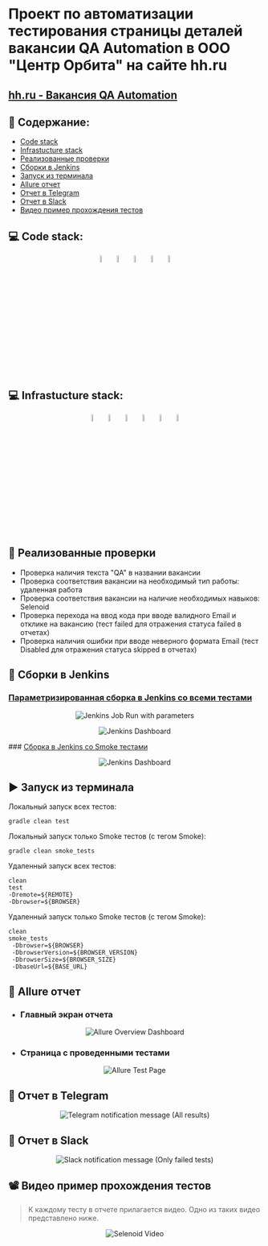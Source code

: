 # Проект по автоматизации тестирования страницы деталей вакансии QA Automation в ООО "Центр Орбита" на сайте hh.ru
## <a target="_blank" href="https://hh.ru/vacancy/55354866?query=QA%20automation%20engineer&from=vacancy_search_catalog&hhtmFrom=vacancy_search_catalog">hh.ru - Вакансия QA Automation</a>

## :floppy_disk: Содержание:

- <a href="#computer-сode_stack:">Code stack</a>
- <a href="#computer-сode_stack:">Infrastucture stack</a>
- <a href="#notebook_with_decorative_cover-реализованные-проверки">Реализованные проверки</a>
- <a href="#electric_plug-сборки-в-Jenkins">Сборки в Jenkins</a>
- <a href="#arrow_forward-запуск-из-терминала">Запуск из терминала</a>
- <a href="#open_book-allure-отчет">Allure отчет</a>
- <a href="#robot-отчет-в-telegram">Отчет в Telegram</a>
- <a href="#robot-отчет-в-slack">Отчет в Slack</a>
- <a href="#film_projector-видео-пример-прохождения-тестов">Видео пример прохождения тестов</a>

## :computer: Code stack:
<p align="center">
<img width="6%" title="Java" src="images/logo/Java.svg">
<img width="6%" title="Selenide" src="images/logo/Selenide.svg">
<img width="6%" title="Allure Report" src="images/logo/Allure_Report.svg">
<img width="6%" title="Gradle" src="images/logo/Gradle.svg">
<img width="6%" title="JUnit5" src="images/logo/JUnit5.svg">
</p>

## :computer: Infrastucture stack:
<p align="center">
<img width="6%" title="IntelliJ IDEA" src="images/logo/Intelij_IDEA.svg">
<img width="6%" title="Selenoid" src="images/logo/Selenoid.svg">
<img width="6%" title="GitHub" src="images/logo/GitHub.svg">
<img width="6%" title="Jenkins" src="images/logo/Jenkins.svg">
<img width="6%" title="Telegram" src="images/logo/Telegram.svg">
<img width="6%" title="Slack" src="images/logo/Slack.svg">

## :notebook_with_decorative_cover: Реализованные проверки
- Проверка наличия текста "QA" в названии вакансии
- Проверка соответствия вакансии на необходимый тип работы: удаленная работа
- Проверка соответствия вакансии на наличие необходимых навыков: Selenoid
- Проверка перехода на ввод кода при вводе валидного Email и отклике на вакансию (тест failed для отражения статуса failed в отчетах)
- Проверка наличия ошибки при вводе неверного формата Email (тест Disabled для отражения статуса skipped в отчетах)

## :electric_plug: Сборки в Jenkins
### <a target="_blank" href="https://jenkins.autotests.cloud/job/C08-Yuliya_B-ReadmeForVacancy13All/">Параметризированная сборка в Jenkins со всеми тестами</a>
<p align="center">
<img title="Jenkins Job Run with parameters" src="images/screenshots/jenkins-run.png">
</p>
<p align="center">
<img title="Jenkins Dashboard" src="images/screenshots/jenkins-dashboard-all.png">
</p>
### <a target="_blank" href="https://jenkins.autotests.cloud/job/C08-Yuliya_B-ReadmeForVacancy13/">Сборка в Jenkins со Smoke тестами</a>
<p align="center">
<img title="Jenkins Dashboard" src="images/screenshots/jenkins-dashboard-smoke.png">
</p>  

## :arrow_forward: Запуск из терминала
Локальный запуск всех тестов:
```
gradle clean test
```

Локальный запуск только Smoke тестов (c тегом Smoke):
```
gradle clean smoke_tests
```

Удаленный запуск всех тестов:
```
clean
test
-Dremote=${REMOTE}
-Dbrowser=${BROWSER}
```

Удаленный запуск только Smoke тестов (c тегом Smoke):
```
clean
smoke_tests
 -Dbrowser=${BROWSER}
 -DbrowserVersion=${BROWSER_VERSION}
 -DbrowserSize=${BROWSER_SIZE}
 -DbaseUrl=${BASE_URL}
```

## :open_book: Allure отчет
- ### Главный экран отчета
<p align="center">
<img title="Allure Overview Dashboard" src="images/screenshots/allure-main-page.png">
</p>

- ### Страница с проведенными тестами
<p align="center">
<img title="Allure Test Page" src="images/screenshots/allure-test-page.png">
</p>

## :robot: Отчет в Telegram
<p align="center">
<img title="Telegram notification message (All results)" src="images/screenshots/telegram-bot.png">
</p>

## :robot: Отчет в Slack
<p align="center">
<img title="Slack notification message (Only failed tests)" src="images/screenshots/slack-bot.png">
</p>

## :film_projector: Видео пример прохождения тестов
> К каждому тесту в отчете прилагается видео. Одно из таких видео представлено ниже.
<p align="center">
  <img title="Selenoid Video" src="images/gif/test-run.gif">
</p>

